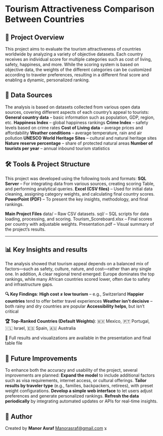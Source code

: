 # Tourism Attractiveness Comparison Between Countries

## 📌 Project Overview
This project aims to evaluate the tourism attractiveness of countries worldwide by analyzing a variety of objective datasets.
Each country receives an individual score for multiple categories such as cost of living, safety, happiness, and more.
While the scoring system is based on objective data, the weights of the different categories can be customized according to traveler preferences, resulting in a different final score and enabling a dynamic, personalized ranking.

## 📂 Data Sources
The analysis is based on datasets collected from various open data sources, covering different aspects of each country’s appeal to tourists:
**General country data** – basic information such as population, GDP, region, etc.
**Happiness Index** – global happiness rankings
**Crime Index** – safety levels based on crime rates
**Cost of Living data** – average prices and affordability
**Weather conditions** – average temperature, rain and air pollution
**UNESCO World Heritage Sites** – cultural and natural heritage sites
**Nature reserve percentage** – share of protected natural areas
**Number of tourists per year** – annual inbound tourism statistics

## 🛠 Tools & Project Structure
This project was developed using the following tools and formats:
**SQL Server** – For integrating data from various sources, creating scoring Table, and performing analytical queries.
**Excel (CSV files)** – Used for initial data cleaning, assigning category weights, and calculating final country scores.
**PowerPoint (PDF)** – To present the key insights, methodology, and final rankings.

**Main Project Files**
data/ – Raw CSV datasets.
sql/ – SQL scripts for data loading, processing, and scoring.
Tourism_Scoreboard.xlsx – Final scores per country with adjustable weights.
Presentation.pdf – Visual summary of the project’s results.

---
## 📊 Key Insights and results
The analysis showed that tourism appeal depends on a balanced mix of factors—such as safety, culture, nature, and cost—rather than any single one.
In addition, A clear regional trend emerged: Europe dominates the top rankings, while many African countries scored lower, often due to safety and infrastructure gaps.

**🔍 Key Findings**:
**High cost ≠ low tourism** – e.g., Switzerland
**Happier countries** tend to offer better travel experiences
**Weather isn’t decisive** – both rainy and dry countries are popular
**Accessibility helps**, but isn’t critical

**🏆 Top-Ranked Countries (Default Weights)**:
🇲🇽 Mexico, 🇵🇹 Portugal, 🇮🇱 Israel, 🇪🇸 Spain, 🇦🇺 Australia

📄 Full results and visualizations are available in the presentation and final table file

## 🚀 Future Improvements
To enhance both the accuracy and usability of the project, several improvements are planned:
**Expand the model** to include additional factors such as visa requirements, internet access, or cultural offerings.
**Tailor results by traveler type** (e.g., families, backpackers, retirees), with preset weight configurations.
**Develop a simple web interface** to let users adjust preferences and generate personalized rankings.
**Refresh the data periodically** by integrating automated updates or APIs for real-time insights.

## 👤 Author
Created by **Manor Asraf**
Manorasraf@gmail.com
צ
